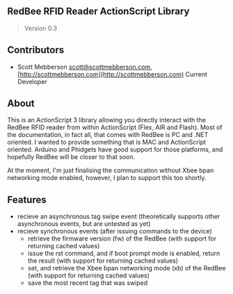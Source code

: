 ## RedBee RFID Reader ActionScript Library

> Version 0.3

## Contributors

* Scott Mebberson <scott@scottmebberson.com>, [http://scottmebberson.com](http://scottmebberson.com) Current Developer

## About

This is an ActionScript 3 library allowing you directly interact with the RedBee RFID reader from within ActionScript (Flex, AIR and Flash).
Most of the documentation, in fact all, that comes with RedBee is PC and .NET oriented. I wanted to provide something that is MAC and ActionScript oriented. Arduino and Phidgets have good support for those platforms, and hopefully RedBee will be closer to that soon.

At the moment, I'm just finalising the communication without Xbee bpan networking mode enabled, however, I plan to support this too shortly.

## Features

*	recieve an asynchronous tag swipe event (theoretically supports other asynchronous events, but are untested as yet)
*   recieve synchronous events (after issuing commands to the device)
	*	retrieve the firmware version (fw) of the RedBee (with support for returning cached values)
	*   issue the rst command, and if boot prompt mode is enabled, return the result (with support for returning cached values)
	*   set, and retrieve the Xbee bpan networking mode (xb) of the RedBee (with support for returning cached values)
	*	save the most recent tag that was swiped